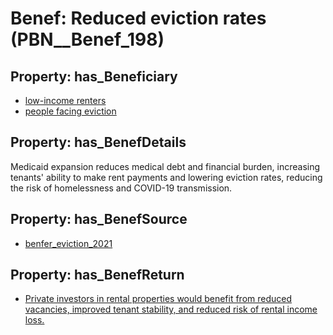 # Benef: __Reduced eviction rates__ (PBN__Benef_198)

## Property: has_Beneficiary

* [low-income renters](../Stakeholder/PBN__Stakeholder_112)
* [people facing eviction](../Stakeholder/PBN__Stakeholder_113)

## Property: has_BenefDetails

Medicaid expansion reduces medical debt and financial burden, increasing tenants' ability to make rent payments and lowering eviction rates, reducing the risk of homelessness and COVID-19 transmission.

## Property: has_BenefSource

* [benfer_eviction_2021](../Article/PBN__Article_43)

## Property: has_BenefReturn

* [Private investors in rental properties would benefit from reduced vacancies, improved tenant stability, and reduced risk of rental income loss.](../BenefReturn/PBN__BenefReturn_202)

